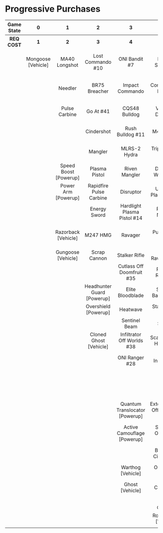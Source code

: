 # Progressive Purchases

| **Game State** |       **0**        |         **1**         |           **2**            |             **3**              |              **4**              |            **5**            |          **6**           |                            |                       |
| :------------: | :----------------: | :-------------------: | :------------------------: | :----------------------------: | :-----------------------------: | :-------------------------: | :----------------------: | :------------------------: | :-------------------: |
|  **REQ COST**  |       **1**        |         **2**         |           **3**            |             **4**              |              **5**              |            **6**            |          **7**           |           **8**            |         **9**         |
|                | Mongoose [Vehicle] |     MA40 Longshot     |     Lost Commando #10      |         ONI Bandit #7          |        Key Off Speed #2         |      Striker Sidekick       |      Headhunter #48      |    Guard Off Doisac #40    | Banish Off Balaho #43 |
|                |                    |        Needler        |       BR75 Breacher        |        Impact Commando         |       Convergence Bulldog       |     ONI Battle Rifle #6     |       Valkyrie #13       | Artifact Off Tremonius #49 |   Scorpion Shot #47   |
|                |                    |     Pulse Carbine     |         Go At #41          |         CQS48 Bulldog          |       Valor Off Dinh #12        |     Banished Bandit #8      |   The Final Token #25    |    Stunning Bounty #22     |                       |
|                |                    |                       |         Cindershot         |        Rush Bulldog #11        |            M41 SPNKr            |        Pursuit Hydra        |    Calcine Disruptor     |    Spartan Sandwich #32    |                       |
|                |                    |                       |          Mangler           |          MLRS-2 Hydra          |        Triple Threat #23        |   Knight Off Zeretus #39    |  Attack Off Iratus #20   |      Rushdown Hammer       |                       |
|                |                    | Speed Boost [Powerup] |       Plasma Pistol        |         Riven Mangler          |       Decaying World #21        |         M41 Tracker         |     Eayn Carbine #18     |                            |                       |
|                |                    |  Power Arm [Powerup]  |  Rapidfire Pulse Carbine   |           Disruptor            |      Unbound Plasma Pistol      |       Fuel Rod SPNKr        |   Purging Shock Rifle    |      Wraith [Vehicle]      |                       |
|                |                    |                       |        Energy Sword        |  Hardlight Plasma Pistol #14   |        Pinpoint Needler         |       S7 Sniper Rifle       |    Doom Off Reach #30    |     Scorpion [Vehicle]     |                       |
|                |                    |  Razorback [Vehicle]  |          M247 HMG          |            Ravager             |         Pulse Wave #16          |   Reward Off Hyperius #46   | Sentry Off Writh Kul #34 |                            |                       |
|                |                    |  Gungoose [Vehicle]   |        Scrap Cannon        |         Stalker Rifle          |       Zealot Ravager #19        |     S7 Flexfire Sniper      |    Diminsher of Hope     |                            |                       |
|                |                    |                       |                            |   Cutlass Off Doomfruit #35    |         Ravager Rebound         |    Arcane Sentinel Beam     | Exterminating Hazard #15 |                            |                       |
|                |                    |                       | Headhunter Guard [Powerup] |        Elite Bloodblade        |      Shot Off Barroth #17       |    Phantom Assassin #26     |                          |                            |                       |
|                |                    |                       |    Overshield [Powerup]    |            Heatwave            |       Stalker Rifle Ultra       |       Gravity Hammer        |      Wasp [Vehicle]      |                            |                       |
|                |                    |                       |                            |         Sentinel Beam          |             Skewer              |         Shock Rifle         |    Banshee [Vehicle]     |                            |                       |
|                |                    |                       |   Cloned Ghost [Vehicle]   |   Infiltrator Off Worlds #38   |      Scatterbound Heatwave      |      Scout Skewer #27       |                          |                            |                       |
|                |                    |                       |                            |         ONI Ranger #28         |     Broken Installation #44     |       Volatile Skewer       |                          |                            |                       |
|                |                    |                       |                            |                                |      Duelist Energy Sword       | Power Off Jega Rdomnai #36  |                          |                            |                       |
|                |                    |                       |                            | Quantum Translocator [Powerup] | Extermination Off Infection #24 | Defender off Sanghelios #33 |                          |                            |                       |
|                |                    |                       |                            |  Active Camouflage [Powerup]   |     Spike Off Ordo 'Mal #37     |                             |                          |                            |                       |
|                |                    |                       |                            |                                |      Backdraft Cindershot       |   Health Steal [Powerup]    |                          |                            |                       |
|                |                    |                       |                            |       Warthog [Vehicle]        |         ONI Turret #29          |                             |                          |                            |                       |
|                |                    |                       |                            |        Ghost [Vehicle]         |        The Champion #31         |  Cloned Banshee [Vehicle]   |                          |                            |                       |
|                |                    |                       |                            |                                |          Plasma Cannon          |                             |                          |                            |                       |
|                |                    |                       |                            |                                |      Rocket Hog [Vehicle]       |                             |                          |                            |                       |
|                |                    |                       |                            |                                |                                 |                             |                          |                            |                       |
